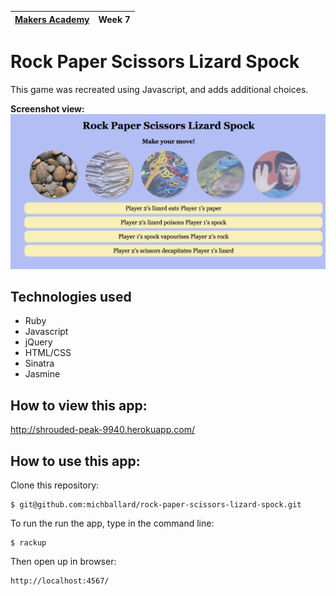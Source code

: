 | [Makers Academy](http://www.makersacademy.com) | Week 7 | 
| ------ | ------ | 

Rock Paper Scissors Lizard Spock
================================

This game was recreated using Javascript, and adds additional choices.

<strong>Screenshot view:</strong>
![Screenshot](/public/images/screenshot.png)

Technologies used
-----------------
- Ruby
- Javascript
- jQuery
- HTML/CSS
- Sinatra
- Jasmine

How to view this app:
---------------------
http://shrouded-peak-9940.herokuapp.com/


How to use this app:
--------------------
Clone this repository:
```shell
$ git@github.com:michballard/rock-paper-scissors-lizard-spock.git
```

To run the run the app, type in the command line:
```shell
$ rackup
```

Then open up in browser:
```
http://localhost:4567/
```